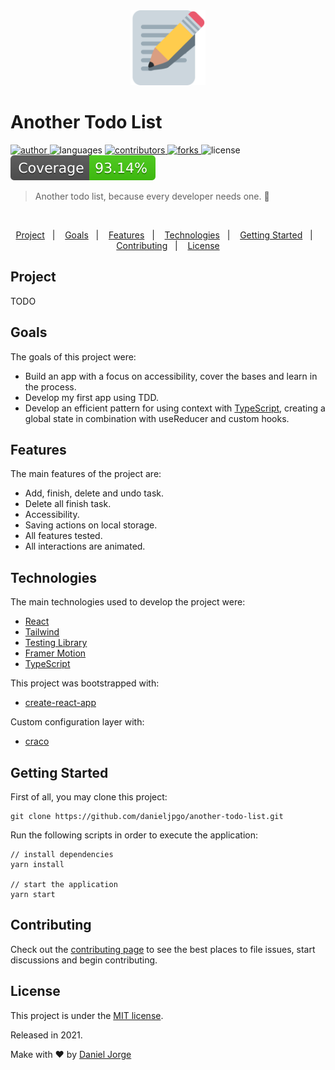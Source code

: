 <div align="center">
    <img
      alt="another todo list"
      title="another todo list"
      src=".github/logo.png"
      width="120px" />
</div>

<h1 align="left">Another Todo List</h1>

<p align="left">
   <a href="https://github.com/danieljpgo">
      <img
        alt="author"
        src="https://img.shields.io/badge/author-danieljpgo-BFDBE8"
      />
   </a>
   <img
      alt="languages"
      src="https://img.shields.io/github/languages/count/danieljpgo/another-todo-list?color=BFDBE8"
   />
   <a href="https://github.com/danieljpgo/another-todo-list/graphs/contributors">
      <img
        alt="contributors"
        src="https://img.shields.io/github/stars/danieljpgo/another-todo-list?color=BFDBE8"/>
   </a>
    <a href="https://github.com/danieljpgo/another-todo-list/network/members">
      <img
         alt="forks"
         src="https://img.shields.io/github/forks/danieljpgo/another-todo-list?color=BFDBE8"/>
   </a>
   <img alt="license" src="https://img.shields.io/badge/license-MIT-BFDBE8">
   <img alt="test coverage" src="./coverage/badge.svg">
</p>

> Another todo list, because every developer needs one. :memo:

&nbsp;

<p align="center">
   <a href="#project">Project</a>&nbsp;&nbsp;&nbsp;|&nbsp;&nbsp;&nbsp;
   <a href="#goals">Goals</a>&nbsp;&nbsp;&nbsp;|&nbsp;&nbsp;&nbsp;
   <a href="#features">Features</a>&nbsp;&nbsp;&nbsp;|&nbsp;&nbsp;&nbsp;
   <a href="#technologies">Technologies</a>&nbsp;&nbsp;&nbsp;|&nbsp;&nbsp;&nbsp;
   <a href="#getting-started">Getting Started</a>&nbsp;&nbsp;&nbsp;|&nbsp;&nbsp;&nbsp;
   <a href="#contributing">Contributing</a>&nbsp;&nbsp;&nbsp;|&nbsp;&nbsp;&nbsp;
   <a href="#license">License</a>
</p>

<div align="center">
   <!-- <img
      alt="another todo list"
      title="another todo list"
      src=".github/anim.gif"
      width="640px" /> -->
</div>

## Project

TODO

## Goals

The goals of this project were:
- Build an app with a focus on accessibility, cover the bases and learn in the process.
- Develop my first app using TDD.
- Develop an efficient pattern for using context with [TypeScript](https://www.typescriptlang.org/), creating a global state in combination with useReducer and custom hooks.

## Features

The main features of the project are:
- Add, finish, delete and undo task.
- Delete all finish task.
- Accessibility.
- Saving actions on local storage.
- All features tested.
- All interactions are animated.

## Technologies

The main technologies used to develop the project were:

- [React](https://reactjs.org/)
- [Tailwind](https://tailwindcss.com/)
- [Testing Library](https://testing-library.com/)
- [Framer Motion](https://www.framer.com/motion/)
- [TypeScript](https://www.typescriptlang.org/)

This project was bootstrapped with:

- [create-react-app](https://github.com/facebook/create-react-app)

Custom configuration layer with:

- [craco](https://github.com/gsoft-inc/craco)

## Getting Started

First of all, you may clone this project:

```
git clone https://github.com/danieljpgo/another-todo-list.git
```

Run the following scripts in order to execute the application:

```
// install dependencies
yarn install

// start the application
yarn start
```

## Contributing

Check out the [contributing page](https://github.com/danieljpgo/another-todo-list/blob/master/CONTRIBUTING.md) to see the best places to file issues, start discussions and begin contributing.

## License

This project is under the [MIT license](https://github.com/danieljpgo/another-todo-list/blob/master/LICENSE).

<div>Released in 2021.</div>

Make with ❤️ by [Daniel Jorge](https://github.com/danieljpgo)
